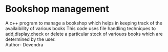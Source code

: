 # Bookshop management
 A c++ program to manage a bookshop which helps in keeping track of the availaibility of various books
 This code uses file handling techniques to add,display,check or delete a particular stock of variouos books which are determined by the user.<br>
Author- Devendra 
